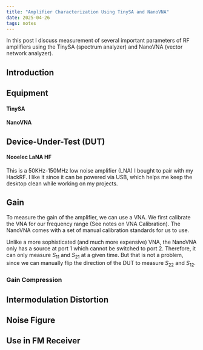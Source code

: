 ```yaml
---
title: "Amplifier Characterization Using TinySA and NanoVNA"
date: 2025-04-26
tags: notes
---
```


<script src="https://polyfill.io/v3/polyfill.min.js?features=es6"></script>
<script id="MathJax-script" async
  src="https://cdn.jsdelivr.net/npm/mathjax@3/es5/tex-mml-chtml.js">
</script>

In this post I discuss measurement of several important parameters of RF amplifiers using the TinySA (spectrum analyzer) and NanoVNA (vector network analyzer).

## Introduction

## Equipment

#### TinySA

#### NanoVNA

## Device-Under-Test (DUT)

#### Nooelec LaNA HF
This is a 50KHz-150MHz low noise amplifier (LNA) I bought to pair with my HackRF. I like it since it can be powered via USB, which helps me keep the desktop clean while working on my projects.


## Gain 
To measure the gain of the amplifier, we can use a VNA. We first calibrate the VNA for our frequency range (See notes on VNA Calibration). The NanoVNA comes with a set of manual calibration standards for us to use.

Unlike a more sophisticated (and much more expensive) VNA, the NanoVNA only has a source at port 1 which cannot be switched to port 2. Therefore, it can only measure $S_{11}$ and $S_{21}$ at a given time. But that is not a problem, since we can manually flip the direction of the DUT to measure $S_{22}$ and $S_{12}$.

### Gain Compression

## Intermodulation Distortion

## Noise Figure

## Use in FM Receiver
